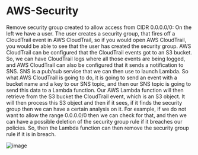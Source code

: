 # AWS-Security
Remove security group created to allow access from CIDR 0.0.0.0/0:
On the left we have a user. The user creates a security group, that fires off a CloudTrail event in AWS CloudTrail, so if you would open AWS CloudTrail, you would be able to see
that the user has created the security group. AWS CloudTrail can be configured that the CloudTrail events got to an S3 bucket.
So, we can have CloudTrail logs where all those events are being logged, and AWS CloudTrail can also be configured that it sends a notification to SNS.
SNS is a pub/sub service that we can then use to launch Lambda.
So what AWS CloudTrail is going to do, it is going to send an event with a bucket name and a key to our SNS topic, and then our SNS topic is going to send this data to a Lambda function.
Our AWS Lambda function will then retrieve from the S3 bucket the CloudTrail event, which is an S3 object.
It will then process this S3 object and then if it sees, if it finds the security group then we can have a certain analysis on it.
For example, if we do not want to allow the range 0.0.0.0/0 then we can check for that, and then we can have a possible deletion of the security group rule if it breaches our policies.
So, then the Lambda function can then remove the security group rule if it is in breach.

![image](https://user-images.githubusercontent.com/69389020/171694728-958417b4-81a1-4982-88e0-9c487eabdeb2.png)
